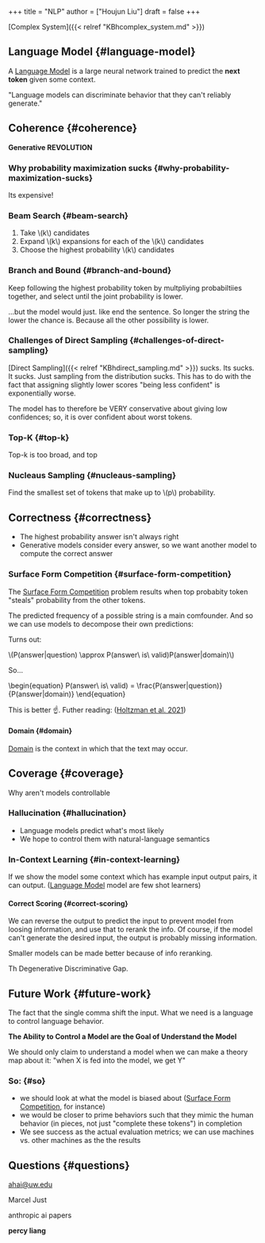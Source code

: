 +++
title = "NLP"
author = ["Houjun Liu"]
draft = false
+++

[Complex System]({{< relref "KBhcomplex_system.md" >}})


## Language Model {#language-model}

A [Language Model](#language-model) is a large neural network trained to predict the **next token** given some context.

"Language models can discriminate behavior that they can't reliably generate."


## Coherence {#coherence}

**Generative REVOLUTION**


### Why probability maximization sucks {#why-probability-maximization-sucks}

Its expensive!


### Beam Search {#beam-search}

1.  Take \\(k\\) candidates
2.  Expand \\(k\\) expansions for each of the \\(k\\) candidates
3.  Choose the highest probability \\(k\\) candidates


### Branch and Bound {#branch-and-bound}

Keep following the highest probability token by multpliying probabiltiies together, and select until the joint probability is lower.

...but the model would just. like end the sentence. So longer the string the lower the chance is. Because all the other possibility is lower.


### Challenges of Direct Sampling {#challenges-of-direct-sampling}

[Direct Sampling]({{< relref "KBhdirect_sampling.md" >}}) sucks. Its sucks. It sucks. Just sampling from the distribution sucks. This has to do with the fact that assigning slightly lower scores "being less confident" is exponentially worse.

The model has to therefore be VERY conservative about giving low confidences; so, it is over confident about worst tokens.


### Top-K {#top-k}

Top-k is too broad, and top


### Nucleaus Sampling {#nucleaus-sampling}

Find the smallest set of tokens that make up to \\(p\\) probability.


## Correctness {#correctness}

-   The highest probability answer isn't always right
-   Generative models consider every answer, so we want another model to compute the correct answer


### Surface Form Competition {#surface-form-competition}

The [Surface Form Competition](#surface-form-competition) problem results when top probabity token "steals" probability from the other tokens.

The predicted frequency of a possible string is a main comfounder. And so we can use models to decompose their own predictions:

Turns out:

\\(P(answer|question) \approx P(answer\ is\ valid)P(answer|domain)\\)

So...

\begin{equation}
P(answer\ is\ valid) = \frac{P(answer|question)}{P(answer|domain)}
\end{equation}

This is better :point_up:. Futher reading: (<a href="#citeproc_bib_item_1">Holtzman et al. 2021</a>)


#### Domain {#domain}

[Domain](#domain) is the context in which that the text may occur.


## Coverage {#coverage}

Why aren't models controllable


### Hallucination {#hallucination}

-   Language models predict what's most likely
-   We hope to control them with natural-language semantics


### In-Context Learning {#in-context-learning}

If we show the model some context which has example input output pairs, it can output. ([Language Model](#language-model) model are few shot learners)


#### Correct Scoring {#correct-scoring}

We can reverse the output to predict the input to prevent model from loosing information, and use that to rerank the info. Of course, if the model can't generate the desired input, the output is probably missing information.

Smaller models can be made better because of info reranking.

Th Degenerative Discriminative Gap.


## Future Work {#future-work}

The fact that the single comma shift the input. What we need is a language to control language behavior.

****The Ability to Control a Model are the Goal of Understand the Model****

We should only claim to understand a model when we can make a theory map about it: "when X is fed into the model, we get Y"


### So: {#so}

-   we should look at what the model is biased about ([Surface Form Competition](#surface-form-competition), for instance)
-   we would be closer to prime behaviors such that they mimic the human behavior (in pieces, not just "complete these tokens") in completion
-   We see success as the actual evaluation metrics; we can use machines vs. other machines as the the results


## Questions {#questions}

ahai@uw.edu

Marcel Just

anthropic ai papers

**percy liang**
